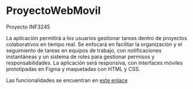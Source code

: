 # ProyectoWebMovil
 Proyecto INF3245

 La aplicación permitirá a los usuarios gestionar tareas dentro de proyectos colaborativos en tiempo real. Se enfocará en facilitar la organización y el seguimiento de tareas en equipos de trabajo, con notificaciones instantáneas y un sistema de roles para gestionar permisos y responsabilidades. La aplicación será responsiva, con interfaces móviles prototipadas en Figma y maquetadas con HTML y CSS.

 Las funcionalidades se encuentran en [este enlace](FUNCIONALIDADES.md)